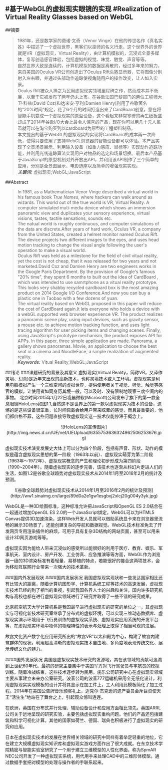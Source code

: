 #基于WebGL的虚拟现实眼镜的实现
#Realization of Virtual Reality Glasses based on WebGL
---
##摘要
>1981年，还是数学家的费诺·文奇（Venor Vinge）在他的传世名作《真名实姓》中描述了一个虚拟世界，黑客们以巫师的名义行走。这个世界外的世界就是VR（虚拟现实，Virtual Reality），由计算机模拟的，沉浸式全景多媒体，复写创造感官体验，包括虚拟的视觉、味觉、触觉、声音等等。<br>
自然世界大致是连续的，计算机模拟的数据是离散的，经过多年来的努力，来自美国的Oculus VR公司创造出了Oculus Rift头盔显示器，它将图像分别射入左右眼，并通过头部动作追踪使视角随用户的操作改变，让人如入实景。<br>
Oculus Rift被众人捧之为民用虚拟现实领域里程碑之作，然而成本并不低廉，以至于它被发布了两年仍未上市。在谷歌法国巴黎部门的两位工程师大卫·科兹(David Coz)和达米安·亨利(Damien Henry)利用了谷歌著名的“20%时间”规定，花了6个月的时间打造出来了CardBoard创意，意在将智能手机变成一个虚拟现实的原型设备，这个看起来非常寒碜的再生纸板盒却成了2014年谷歌I/O大会上最令人惊喜的产品，现在你可以用几十元人民币就可以在淘宝购买到以cardboard为原型的工程塑料制品。<br>
本文提出的基于WebGL的虚拟现实的实现将CardBoard的成本再一次降低，使得只要使用了支持WebGL浏览器的智能设备都可以体验。本产品实现了全景场景展示，利用输入设备（如重力感应、鼠标等）实现动作追踪功能，并利用光线追踪算法实现用户对物品的选定和场景切换。最后本产品基于JavaScript的原型机制对外开放出API，并利用该API制作了三个简单的应用，分别是全景图展示、电影选座以及简单的增强现实实现。<br>
***关键词:*** 虚拟现实;WebGL;JavaScript

##Abstract
>In 1981, as a Mathematician Venor Vinge described a virtual world in his famous book <i>True Names</i>, where hackers can walk around as wizards. This world out of the true world is VR, Virtual Reality. A computer simulated muti-media device which shows an immersion panoramic view and duplicates your sensory experience, virtual visions, tastes, tactile sensations, sounds etc.<br>
The natual world is roughly continuous, and computer simulations of the data are discrete.After years of hard work, Oculus VR, a company from the United States, created a helmet monitor named Oculus Rift. The device projects two different images to the eyes, and uses head motion tracking to change the visual angle following the user's operation to make a visual world.<br>
Oculus Rift was held as a milestone for the field of civil vitual reality, yet the cost is not cheap, that it was released for two years and not marketed.David Coz and Damien Henry are two engineers works in the Google Paris Department. By the provision of Google's famous "20% time", they spent 6 months to built out the idea of CardBoard , which was intended to use samrtphone as a vitual reality prototype. This looks very shabby recycled cardboard box is the most amazing product on 2014 Google I/O Conference.And now you can buy a plastic one in Taobao with a few dozens of yuan.<br>
The virtual reality based on WebGL proposed in this paper will reduce the cost of CardBoard again.It lets everyone who holds a device with a webGL supported web browser experience VR. The product realizes a panoramic scene play, using input devices, such as gravity sensor, a mouse etc. to achieve motion tracking function, and uses light tracing algorithm for user picking items and changing scenes. Finally, using JavaScript's prototype mechanism, the product exposes API for APPs. In this paper, three simple application are made. Panorama, a gallery shows panoramas. Movie, an application to choose the best seat in a cinema and NoodleFace, a simple realization of augmented reality.<br>
***Keywords:*** Vitual Reality;WebGL;JavaScript

##绪论
###课题研究的背景及其意义
虚拟现实(Virtual Reality，简称VR，又译作灵境、幻真)是近年来出现的高新技术，也称灵境技术或人工环境。虚拟现实是利用电脑模拟产生一个三维空间的虚拟世界，提供使用者关于视觉、听觉、触觉等感官的模拟，让使用者如同身历其境一般，可以及时、没有限制地观察三度空间内的事物。
北京时间2015年1月22日凌晨微软(Microsoft)公司发布了旗下的第一款全息眼镜HoloLens如图1.1,当然这不是世界上的第一款以虚拟现实为技术的设备，遗憾的是这些设备很笨重，长时间佩戴会给用户带来眩晕的感觉，而且最重要的，他们都价格不菲，这些问题直接导致虚拟现实这一技术仅能停滞于概念上。


<center>![HoloLens的宣传图片](http://img.news.d.cn/UE/net/UEUpload/6355753636324962506253676.jpg)</center>


虚拟现实技术演变发展史大体上可以分为四个阶段，包括有声音、形状、动作的模拟是蕴含虚拟现实思想的第一阶段（1963年以前）、虚拟现实萌芽为第二阶段（1963年～1972年）、虚拟现实概念的产生和理论初步形成为第四阶段（1990~2004年）。随着虚拟现实的逐步完善，该技术也逐渐从科幻片走进人们的生活，如图1.2是谷歌全球趋势对虚拟现实技术从2014年1月至2016年2月的统计及预测。


<center>![谷歌全球趋势对虚拟现实技术从2014年1月至2016年2月的统计及预测](http://ww1.sinaimg.cn/large/89d0a2e1gw1esgbxj2xlcj20g004y3yk.jpg)</center>


WebGL是一种3D绘图标准，这种标准允许把JavaScript和OpenGL ES 2.0结合在一起通过增加OpenGL ES 2.0的一个JavaScript绑定，WebGL可以为HTML5 Canvas提供3D加速渲染，这样Web开发人员就可以借助系统显卡来在浏览器里流畅的展示3D场景了，还能创建复杂的导航和数据视觉。WebGL技术标准免去了开发网页专用渲染插件的麻烦，可用于具有复杂3D结构的网站页面，甚至可以用来设计3D网页游戏等等。


虚拟现实因为能给人带来沉浸似的感受所以能很好的利用于医疗、教育、娱乐、军事航天、室内设计、房产开发、工业仿真、应急推演等等方面，WebGL作为浏览器一级的3D渲染标准有着轻量、易移植的特点，若能很好的接合这两项技术，会为移动互联网行业带来一次强大的技术革新。

###国内外发展现状
####国内发展状况
我国虚拟现实现状和一些发达国家相比还有比较大的距离，随着计算机图形学、计算机系统工程等技术的高速发展，虚拟现实技术已经的到了相当的重视，引起我国各界人士的兴趣和关注，国内许多研究机构与高校也都在进行虚拟现实领域进行了研究并取得了一些不错的研究成果。

北京航空航天大学计算机系是我国最早进行虚拟现实的研究的单位之一，其虚拟现实与可视化新技术研究室继承了分布式的虚拟环境，可以实现三维动态数据库、虚拟现实演示环境用于飞行员训练的虚拟现实系统、虚拟现实应用系统的开发平台等，在虚拟现实环境中物体的物理特性的表示与处理上取得了相当可观的进展。

故宫文化资产数字化应用研究所出的“故宫VR”以太和殿为中心，构建了故宫内建筑群体的现状，利用超高清晰的虚拟现实技术自由地、多角度地表现传统文化、展示传统文化的魅力。

####国外发展状况
美国是虚拟现实技术研究的发源地，其在该领域的贡献可追溯到上世纪60年代。最初的研究主要集中于美国军方对飞行驾驶员与宇航员的模拟训练。随着冷战结束，这些技术逐步转为民用。施乐公司研究中心在虚拟现实领域主要从事建立未来办公室研究。波音公司的波音777运输机采用全无纸化设计，利用虚拟现实实现模板的设计并将其显示在加工件上，工人利用此模板简化了加工过程。2014年在美国公告牌音乐颁奖礼上，迈克尔·杰克逊的遗产委员会斥巨资使天王“活生生”地站在了舞台之上，引起观众惊叫连连。

在欧洲，英国在分布式并行处理、辅助设备设计和应用方面相比领先。英国ARRL公司关于远地呈现的研究实验，主要包括虚拟现实重构问题。他们的产品还包括建筑和科学可视化计算。其他的国家如荷兰、德国、瑞典也积极进行了虚拟现实的研究和应用。

日本在虚拟现实技术的发展在世界相关领域的研究中同样有着举足轻重的地位，它在建立大规模虚拟现实知识库和虚拟现实游戏方面作出了很大成就。在东京技术学院精密与智能实验室研究了一个用于建立三维模型的人性化界面，称为SpmAR NEC公司开发了一种虚拟现实系统，用代用手来处理CAD中的三维形体模型。通过数据手套把对模型的处理与操作者的手联系起来。




